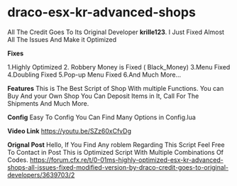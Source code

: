 # draco-esx-kr-advanced-shops
All The Credit Goes To Its Original Developer **krille123**. I Just Fixed Almost All The Issues And Make it Optimized 

**Fixes**

1.Highly Optimized
2. Robbery Money is Fixed ( Black_Money)
3.Menu Fixed
4.Doubling Fixed
5.Pop-up Menu Fixed 
6.And Much More...

**Features**
This is The Best Script of Shop With multiple Functions. You can Buy And your Own Shop You Can Deposit Items in It, Call For The Shipments And Much More.

**Config**
Easy To Config
You Can Find Many Options in Config.lua

**Video Link**
https://youtu.be/SZz60xCfvDg

**Orignal Post**
Hello, If You Find Any roblem Regarding This Script Feel Free To Contact in Post This is Optimized Script With Multiple Combinations Of Codes.
https://forum.cfx.re/t/0-01ms-highly-optimized-esx-kr-advanced-shops-all-issues-fixed-modified-version-by-draco-credit-goes-to-original-developers/3639703/2
